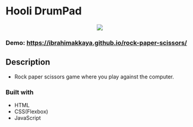 # Hooli DrumPad



<div align="center">
  <kbd>
    <img src="https://user-images.githubusercontent.com/71381757/155562603-d4273860-38a6-4c63-90c9-6f3e383c791c.png" />
  </kbd>
</div>

### Demo: https://ibrahimakkaya.github.io/rock-paper-scissors/

## Description

- Rock paper scissors game where you play against the computer.

### Built with

- HTML
- CSS(Flexbox)
- JavaScript
